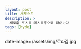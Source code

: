 ```yaml
---
layout: post
title: 새포스트
description: >
  새로운 포스트 테스트용으로 태어났다
tags: [hyde]
---
```

date-image= /assets/img/로라겜.jpg
